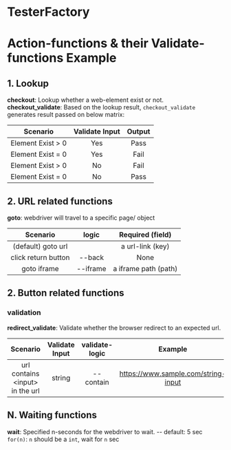 # TesterFactory

# Action-functions & their Validate-functions Example

## 1. Lookup

**checkout**: Lookup whether a web-element exist or not.  
**checkout_validate**: Based on the lookup result, `checkout_validate` generates result passed on below matrix:

|     Scenario      | Validate Input | Output |
| :---------------: | :------------: | :----: |
| Element Exist > 0 |      Yes       |  Pass  |
| Element Exist = 0 |      Yes       |  Fail  |
| Element Exist > 0 |       No       |  Fail  |
| Element Exist = 0 |       No       |  Pass  |

## 2. URL related functions

**goto**: webdriver will travel to a specific page/ object

|      Scenario       |  logic   |   Required (field)   |
| :-----------------: | :------: | :------------------: |
| (default) goto url  |          |   a url-link (key)   |
| click return button |  --back  |         None         |
|     goto iframe     | --iframe | a iframe path (path) |

## 2. Button related functions

### validation

**redirect_validate**: Validate whether the browser redirect to an expected url.

|             Scenario             | Validate Input | validate-logic |               Example               | Output |
| :------------------------------: | :------------: | :------------: | :---------------------------------: | :----: |
| url contains \<input> in the url |     string     |   --contain    | https://www.sample.com/string-input |  Pass  |

## N. Waiting functions

**wait**: Specified n-seconds for the webdriver to wait.
-- default: 5 sec
`for(n)`: `n` should be a `int`, wait for `n` sec
